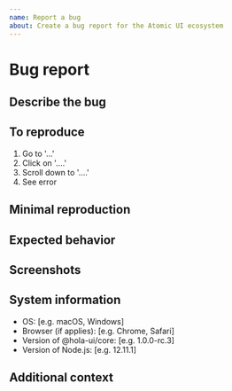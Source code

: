 ```yaml
---
name: Report a bug
about: Create a bug report for the Atomic UI ecosystem
---
```


# Bug report

## Describe the bug

<!-- A clear and concise description of what the bug is. -->

## To reproduce

<!-- Clear and concise reproduction instructions are important for us to be
able to triage your issue in a timely manner. -->

1. Go to '...'
2. Click on '....'
3. Scroll down to '....'
4. See error

## Minimal reproduction

<!-- Please provide a code sandbox link or GitHub repo with a minimal
reproduction of the bug.
Official Atomic CodeSandbox templates:
- [JavaScript CodeSandbox template](https://codesandbox.io/s/github/rhp-island/codesandbox-vue-js-template/tree/master)
- [TypeScript CodeSandbox template](https://codesandbox.io/s/github/rhp-island/codesandbox-vue-ts-template/tree/master)
-->

## Expected behavior

<!-- A clear and concise description of what you expected to happen. -->

## Screenshots

<!-- If applicable, add screenshots to help explain your problem. -->

## System information

- OS: [e.g. macOS, Windows]
- Browser (if applies): [e.g. Chrome, Safari]
- Version of @hola-ui/core: [e.g. 1.0.0-rc.3]
- Version of Node.js: [e.g. 12.11.1]

## Additional context

<!-- Add any other context about the problem here. -->